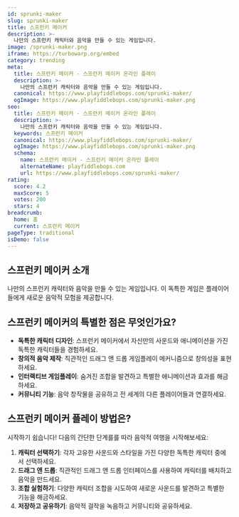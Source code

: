 ```yaml
---
id: sprunki-maker
slug: sprunki-maker
title: 스프런키 메이커
description: >-
  나만의 스프런키 캐릭터와 음악을 만들 수 있는 게임입니다.
image: /sprunki-maker.png
iframe: https://turbowarp.org/embed
category: trending
meta:
  title: 스프런키 메이커 - 스프런키 메이커 온라인 플레이
  description: >-
    나만의 스프런키 캐릭터와 음악을 만들 수 있는 게임입니다.
  canonical: https://www.playfiddlebops.com/sprunki-maker/
  ogImage: https://www.playfiddlebops.com/sprunki-maker.png
seo:
  title: 스프런키 메이커 - 스프런키 메이커 온라인 플레이
  description: >-
    나만의 스프런키 캐릭터와 음악을 만들 수 있는 게임입니다.
  keywords: 스프런키 메이커
  canonical: https://www.playfiddlebops.com/sprunki-maker/
  ogImage: https://www.playfiddlebops.com/sprunki-maker.png
  schema:
    name: 스프런키 메이커 - 스프런키 메이커 온라인 플레이
    alternateName: playfiddlebops.com
    url: https://www.playfiddlebops.com/sprunki-maker/
rating:
  score: 4.2
  maxScore: 5
  votes: 200
  stars: 4
breadcrumb:
  home: 홈
  current: 스프런키 메이커
pageType: traditional
isDemo: false
---
```


## 스프런키 메이커 소개

나만의 스프런키 캐릭터와 음악을 만들 수 있는 게임입니다. 이 독특한 게임은 플레이어들에게 새로운 음악적 모험을 제공합니다.

## 스프런키 메이커의 특별한 점은 무엇인가요?

- **독특한 캐릭터 디자인**: 스프런키 메이커에서 자신만의 사운드와 애니메이션을 가진 독특한 캐릭터들을 경험하세요.
- **창의적 음악 제작**: 직관적인 드래그 앤 드롭 게임플레이 메커니즘으로 창의성을 표현하세요.
- **인터랙티브 게임플레이**: 숨겨진 조합을 발견하고 특별한 애니메이션과 효과를 해금하세요.
- **커뮤니티 기능**: 음악 창작물을 공유하고 전 세계의 다른 플레이어들과 연결하세요.

## 스프런키 메이커 플레이 방법은?

시작하기 쉽습니다\! 다음의 간단한 단계를를 따라 음악적 여행을 시작해보세요:

1. **캐릭터 선택하기**: 각자 고유한 사운드와 스타일을 가진 다양한 독특한 캐릭터 중에서 선택하세요.
1. **드래그 앤 드롭**: 직관적인 드래그 앤 드롭 인터페이스를 사용하여 캐릭터를 배치하고 음악을 만드세요.
1. **조합 실험하기**: 다양한 캐릭터 조합을 시도하여 새로운 사운드를 발견하고 특별한 기능을 해금하세요.
1. **저장하고 공유하기**: 음악적 걸작을 녹음하고 커뮤니티와 공유하세요.
